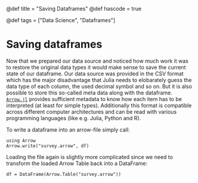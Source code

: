 @def title = "Saving Dataframes"
@def hascode = true

@def tags = ["Data Science", "Dataframes"]

# Saving dataframes

Now that we prepared our data source and noticed how much work it was to restore the original data types it would make sense to save the current state of our dataframe. Our data source was provided in the CSV format which has the major disadvantage that Julia needs to elobarately guess the data type of each column, the used decimal symbol and so on. But it is also possible to store this so-called meta data along with the dataframe. [`Arrow.jl`](https://juliaio.github.io/HDF5.jl/stable/) provides sufficient metadata to know how each item has to be interpreted (at least for simple types). Additionally this format is compatible across different computer architectures and can be read with various programming languages (like e.g. Julia, Python and R).

To write a dataframe into an arrow-file simply call:
```julia-repl
using Arrow
Arrow.write("survey.arrow", df)
```

Loading the file again is slightly more complicated since we need to transform the loaded Arrow Table back into a DataFrame:
```julia-repl
df = DataFrame(Arrow.Table("survey.arrow"))
```